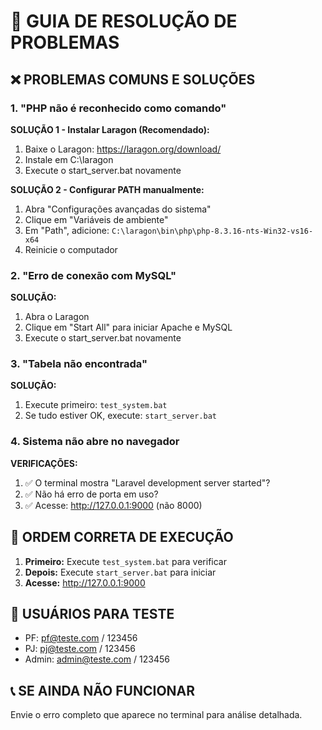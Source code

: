 # 🔧 GUIA DE RESOLUÇÃO DE PROBLEMAS

## ❌ PROBLEMAS COMUNS E SOLUÇÕES

### 1. "PHP não é reconhecido como comando"

**SOLUÇÃO 1 - Instalar Laragon (Recomendado):**
1. Baixe o Laragon: https://laragon.org/download/
2. Instale em C:\laragon
3. Execute o start_server.bat novamente

**SOLUÇÃO 2 - Configurar PATH manualmente:**
1. Abra "Configurações avançadas do sistema"
2. Clique em "Variáveis de ambiente"
3. Em "Path", adicione: `C:\laragon\bin\php\php-8.3.16-nts-Win32-vs16-x64`
4. Reinicie o computador

### 2. "Erro de conexão com MySQL"

**SOLUÇÃO:**
1. Abra o Laragon
2. Clique em "Start All" para iniciar Apache e MySQL
3. Execute o start_server.bat novamente

### 3. "Tabela não encontrada" 

**SOLUÇÃO:**
1. Execute primeiro: `test_system.bat`
2. Se tudo estiver OK, execute: `start_server.bat`

### 4. Sistema não abre no navegador

**VERIFICAÇÕES:**
1. ✅ O terminal mostra "Laravel development server started"?
2. ✅ Não há erro de porta em uso?
3. ✅ Acesse: http://127.0.0.1:9000 (não 8000)

## 🚀 ORDEM CORRETA DE EXECUÇÃO

1. **Primeiro:** Execute `test_system.bat` para verificar
2. **Depois:** Execute `start_server.bat` para iniciar
3. **Acesse:** http://127.0.0.1:9000

## 👥 USUÁRIOS PARA TESTE

- PF: pf@teste.com / 123456
- PJ: pj@teste.com / 123456  
- Admin: admin@teste.com / 123456

## 📞 SE AINDA NÃO FUNCIONAR

Envie o erro completo que aparece no terminal para análise detalhada.
